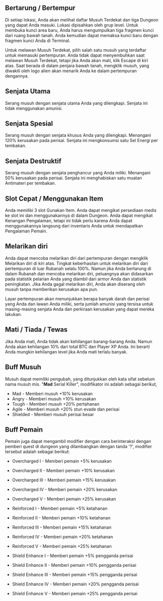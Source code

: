## Bertarung / Bertempur
Di setiap lokasi, Anda akan melihat daftar Musuh Terdekat dan tiga Dungeon yang dapat Anda masuki. Lokasi dipisahkan oleh grup level. Untuk membuka kunci area baru, Anda harus mengumpulkan tiga fragmen kunci dari ruang bawah tanah. Anda kemudian dapat memaksa kunci baru dengan fragmen kunci Anda di Terminal.

Untuk melawan Musuh Terdekat, pilih salah satu musuh yang terdaftar untuk memasuki pertempuran. Anda tidak dapat menyembuhkan saat melawan Musuh Terdekat, tetapi jika Anda akan mati, klik Escape di kiri atas. Saat berada di dalam penjara bawah tanah, mengklik musuh, yang diwakili oleh logo alien akan menarik Anda ke dalam pertempuran dengannya.

## Senjata Utama
Serang musuh dengan senjata utama Anda yang dilengkapi. Senjata ini tidak menggunakan amunisi.

## Senjata Spesial
Serang musuh dengan senjata khusus Anda yang dilengkapi. Menangani 120% kerusakan pada perisai. Senjata ini mengkonsumsi satu Sel Energi per tembakan.

## Senjata Destruktif
Serang musuh dengan senjata penghancur yang Anda miliki. Menangani 50% kerusakan pada perisai. Senjata ini menghabiskan satu muatan Antimateri per tembakan.

## Slot Cepat / Menggunakan Item
Anda memiliki 3 slot Gunakan Item. Anda dapat mengikat persediaan medis ke slot ini dan menggunakannya di dalam Dungeon. Anda dapat mengikat Kenangan Pengalaman, tetapi ini tidak perlu karena Anda dapat menggunakannya langsung dari inventaris Anda untuk mendapatkan Pengalaman Pemain.

## Melarikan diri
Anda dapat mencoba melarikan diri dari pertempuran dengan mengklik Melarikan diri di kiri atas. Tingkat keberhasilan untuk melarikan diri dari pertempuran di luar Rubanah selalu 100%. Namun jika Anda bertarung di dalam Rubanah dan mencoba melarikan diri, peluangnya akan didasarkan pada statistik pelarian Anda yang diambil dari armor Anda dan statistik peningkatan. Jika Anda gagal melarikan diri, Anda akan diserang oleh musuh tanpa memberikan kerusakan apa pun.

Layar pertempuran akan menunjukkan berapa banyak darah dan perisai yang Anda dan lawan Anda miliki, serta jumlah amunisi yang tersisa untuk masing-masing senjata Anda dan perkiraan kerusakan yang dapat mereka lakukan.

## Mati / Tiada / Tewas

Jika Anda mati, Anda tidak akan kehilangan barang-barang Anda. Namun Anda akan kehilangan 10% dari total BTC dan Player XP Anda. Ini berarti Anda mungkin kehilangan level jika Anda mati terlalu banyak.

## Buff Musuh
  
Musuh dapat memiliki pengubah, yang ditunjukkan oleh kata sifat sebelum nama musuh mis. "**Mad** Serial Killer", modifikator ini adalah sebagai berikut,

 - Mad - Memberi musuh +10% kerusakan
 - Angry - Memberi musuh +10% kerusakan
 - Tough - Memberi musuh +20% pertahanan
 - Agile - Memberi musuh +20% stun evade dan perisai
 - Shielded -  Memberi musuh perisai besar
  
## Buff Pemain
  
Pemain juga dapat mengambil modifier dengan cara berinteraksi dengan pemberi quest di dungeon yang dilambangkan dengan tanda '?', modifier tersebut adalah sebagai berikut:

 - Overcharged I - Memberi pemain +5% kerusakan
 - Overcharged II - Memberi pemain +10% kerusakan  
 - Overcharged III - Memberi pemain +15% kerusakan  
 - Overcharged IV - Memberi pemain +20% kerusakan  
 - Overcharged V - Memberi pemain +25% kerusakan  
  
  
 - Reinforced I - Memberi pemain +5% ketahanan  
 - Reinforced II - Memberi pemain +10% ketahanan  
 - Reinforced III - Memberi pemain +15% ketahanan  
 - Reinforced IV - Memberi pemain +20% ketahanan  
 - Reinforced V - Memberi pemain +25% ketahanan 
  
  
 - Shield Enhance I - Memberi pemain +5% pengganda perisai  
 - Shield Enhance II - Memberi pemain +10% pengganda perisai  
 - Shield Enhance III - Memberi pemain +15% pengganda perisai  
 - Shield Enhance IV - Memberi pemain +20% pengganda perisai  
 - Shield Enhance V - Memberi pemain +25% pengganda perisai  
